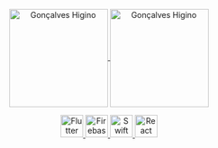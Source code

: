 <p align="center">
<a href="https://github.com/anuraghazra/github-readme-stats" title="Go to Source">
<img height=175 align="center" src="https://github-readme-stats.vercel.app/api?username=goncalveshigino&theme=maroongold" alt="Gonçalves Higino" />

<a href="https://github.com/anuraghazra/github-readme-stats" title="Go to Source">
<img height=175 align="center" src="https://github-readme-stats.vercel.app/api/top-langs/?username=goncalveshigino&layout=compact&theme=maroongold" alt="Gonçalves Higino" />
</p> 



<p align="center">
  <img title="Flutter" height="40" width="40" src="https://www.vectorlogo.zone/logos/flutterio/flutterio-icon.svg"/>
  <img title="Firebase" height="40" width="40" src="https://www.vectorlogo.zone/logos/firebase/firebase-icon.svg"/>
  <img title="Swift" height="40" width="40" src="https://www.vectorlogo.zone/logos/swift/swift-icon.svg"/>
  <img title="React" height="40" width="40" src="https://www.vectorlogo.zone/logos/reactjs/reactjs-ar21.svg"/>
</p>
